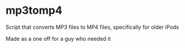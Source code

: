 # mp3tomp4
Script that converts MP3 files to MP4 files, specifically for older iPods


Made as a one off for a guy who needed it
